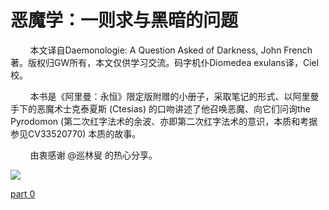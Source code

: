 # 恶魔学：一则求与黑暗的问题

        本文译自Daemonologie: A Question Asked of Darkness, John French著。版权归GW所有，本文仅供学习交流。码字机仆Diomedea exulans译，Ciel校。

        本书是《阿里曼：永恒》限定版附赠的小册子，采取笔记的形式、以阿里曼手下的恶魔术士克泰夏斯 (Ctesias) 的口吻讲述了他召唤恶魔、向它们问询the Pyrodomon (第二次红字法术的余波、亦即第二次红字法术的意识，本质和考据参见CV33520770) 本质的故事。

        由衷感谢 @巡林叟 的热心分享。

![](https://i0.hdslb.com/bfs/article/4cab05645b8988ccc5b70d366df900ad144045315.png@1256w_2236h_!web-article-pic.avif)

[part 0](chpt0.md)
